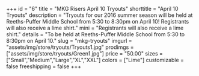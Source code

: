 +++
id = "6"
title = "MKG Risers April 10 Tryouts"
shorttitle = "April 10 Tryouts"
description = "Tryouts for our 2016 summer season will be held at Reeths-Puffer Middle School from 5:30 to 8:30pm on April 10! Registrants will also receive a lime shirt."
mini = "Registrants will also receive a lime shirt."
details = "To be held at Reeths-Puffer Middle School from 5:30 to 8:30pm on April 10."
slug = "mkg-tryouts"
imgurl = "assets/img/store/tryouts/Tryouts1.jpg"
prodimgs = ["assets/img/store/tryouts/Green1.jpg"]
price = "50.00"
sizes = ["Small","Medium","Large","XL","XXL"]
colors = ["Lime"]
customizable = false
freeshipping = false
+++
